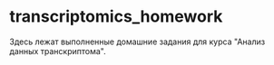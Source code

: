 # transcriptomics_homework
Здесь лежат выполненные домашние задания для курса "Анализ данных транскриптома".
